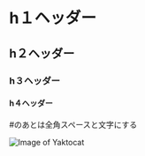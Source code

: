 # h１ヘッダー
## h２ヘッダー
### h３ヘッダー
#### h４ヘッダー

#のあとは全角スペースと文字にする

![Image of Yaktocat](https://octodex.github.com/images/yaktocat.png)
